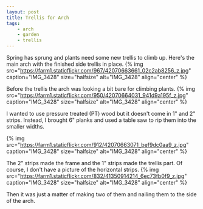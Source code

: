 ```yaml
---
layout: post
title: Trellis for Arch
tags:
    - arch
    - garden
    - trellis
---
```


Spring has sprung and plants need some new trellis to climb up. Here's the main arch with the finished side trellis in place.
{% img src="https://farm1.staticflickr.com/967/42070663661_02c2ab8256_z.jpg" caption="IMG_3428" size="halfsize" alt="IMG_3428" align="center" %}

Before the trellis the arch was looking a bit bare for climbing plants.
{% img src="https://farm1.staticflickr.com/950/42070664031_941d9a195f_z.jpg" caption="IMG_3428" size="halfsize" alt="IMG_3428" align="center" %}

I wanted to use pressure treated (PT) wood but it doesn't come in 1" and 2" strips. Instead, I brought 6" planks and used a table saw to rip them into the smaller widths.

{% img src="https://farm1.staticflickr.com/912/42070663071_bef9dc0aa9_z.jpg" caption="IMG_3428" size="halfsize" alt="IMG_3428" align="center" %}

The 2" strips made the frame and the 1" strips made the trellis part. Of course, I don't have a picture of the horizontal strips.
{% img src="https://farm1.staticflickr.com/832/41350914214_6ec73fb0f9_z.jpg" caption="IMG_3428" size="halfsize" alt="IMG_3428" align="center" %}

Then it was just a matter of making two of them and nailing them to the side of the arch.
